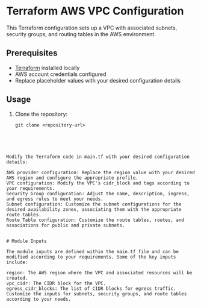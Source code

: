 # Terraform AWS VPC Configuration

This Terraform configuration sets up a VPC with associated subnets, security groups, and routing tables in the AWS environment.

## Prerequisites

- [Terraform](https://www.terraform.io/downloads.html) installed locally
- AWS account credentials configured
- Replace placeholder values with your desired configuration details

## Usage

1. Clone the repository:

   ```shell
   git clone <repository-url>




```shell

Modify the Terraform code in main.tf with your desired configuration details:

AWS provider configuration: Replace the region value with your desired AWS region and configure the appropriate profile.
VPC configuration: Modify the VPC's cidr_block and tags according to your requirements.
Security Group configuration: Adjust the name, description, ingress, and egress rules to meet your needs.
Subnet configuration: Customize the subnet configurations for the desired availability zones, associating them with the appropriate route tables.
Route Table configuration: Customize the route tables, routes, and associations for public and private subnets.


# Module Inputs

The module inputs are defined within the main.tf file and can be modified according to your requirements. Some of the key inputs include:

region: The AWS region where the VPC and associated resources will be created.
vpc_cidr: The CIDR block for the VPC.
egress_cidr_blocks: The list of CIDR blocks for egress traffic.
Customize the inputs for subnets, security groups, and route tables according to your needs.

